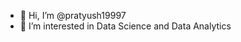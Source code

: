 - 👋 Hi, I’m @pratyush19997
- 👀 I’m interested in Data Science and Data Analytics

<!---
pratyush19997/pratyush19997 is a ✨ special ✨ repository because its `README.md` (this file) appears on your GitHub profile.
You can click the Preview link to take a look at your changes.
--->
